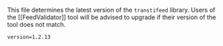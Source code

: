 This file determines the latest version of the `transtifeed` library.  Users of the [[FeedValidator]] tool will be advised to upgrade if their version of the tool does not match.

```
version=1.2.13
```